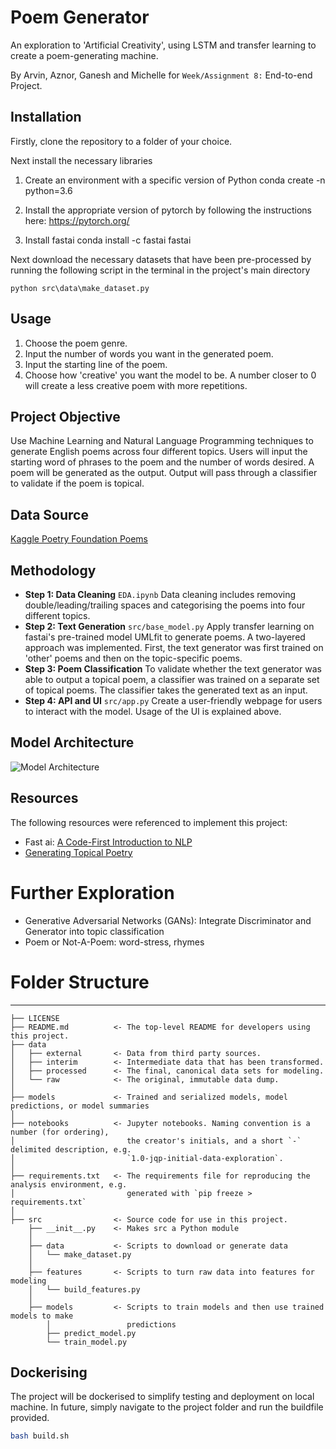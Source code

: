 # Poem Generator
An exploration to 'Artificial Creativity', using LSTM and transfer learning to create a poem-generating machine. 

By Arvin, Aznor, Ganesh and Michelle for `Week/Assignment 8:` End-to-end Project.


## Installation
Firstly, clone the repository to a folder of your choice. 

Next install the necessary libraries

1. Create an environment with a specific version of Python
	conda create -n <env name> python=3.6

2. Install the appropriate version of pytorch by following the instructions here:
	https://pytorch.org/

3. Install fastai
	conda install -c fastai fastai

Next download the necessary datasets that have been pre-processed by running the following script in the terminal
in the project's main directory

```
python src\data\make_dataset.py
```

## Usage
1. Choose the poem genre.
2. Input the number of words you want in the generated poem.
3. Input the starting line of the poem.
4. Choose how 'creative' you want the model to be. 
A number closer to 0 will create a less creative poem with more repetitions. 

## Project Objective
Use Machine Learning and Natural Language Programming techniques to generate English poems across four different topics. Users will input the starting word of phrases to the poem and the number of words desired. A poem will be generated as the output. Output will pass through a classifier to validate if the poem is topical. 

## Data Source
[Kaggle Poetry Foundation Poems](https://www.kaggle.com/tgdivy/poetry-foundation-poems/version/1)

## Methodology
- __Step 1: Data Cleaning__ `EDA.ipynb`
Data cleaning includes removing double/leading/trailing spaces and categorising the poems into four different topics.
-  __Step 2: Text Generation__ `src/base_model.py`
Apply transfer learning on fastai's pre-trained model UMLfit to generate poems. A two-layered approach was implemented. First, the text generator was first trained on 'other' poems and then on the topic-specific poems.
- __Step 3: Poem Classification__
To validate whether the text generator was able to output a topical poem, a classifier was trained on a separate set of topical poems. The classifier takes the generated text as an input.
- __Step 4: API and UI__ `src/app.py`
Create a user-friendly webpage for users to interact with the model. Usage of the UI is explained above.

## Model Architecture
![Model Architecture](http://gitlab.int.aisingapore.org/aiap/aiap4/team1-project/blob/team1_michelle/Architecture_diagram.PNG)

## Resources 
The following resources were referenced to implement this project:
- Fast ai: [A Code-First Introduction to NLP](https://www.youtube.com/watch?v=PNNHaQUQqW8&list=PLtmWHNX-gukKocXQOkQjuVxglSDYWsSh9&index=8)
- [Generating Topical Poetry](https://www.isi.edu/natural-language/mt/generating-topical-poetry.pdf)

# Further Exploration
- Generative Adversarial Networks (GANs): Integrate Discriminator and Generator into topic classification
- Poem or Not-A-Poem: word-stress, rhymes

# Folder Structure
------------

    ├── LICENSE
    ├── README.md          <- The top-level README for developers using this project.
    ├── data
    │   ├── external       <- Data from third party sources.
    │   ├── interim        <- Intermediate data that has been transformed.
    │   ├── processed      <- The final, canonical data sets for modeling.
    │   └── raw            <- The original, immutable data dump.
    │
    ├── models             <- Trained and serialized models, model predictions, or model summaries
    │
    ├── notebooks          <- Jupyter notebooks. Naming convention is a number (for ordering),
    │                         the creator's initials, and a short `-` delimited description, e.g.
    │                         `1.0-jqp-initial-data-exploration`.
    │
    ├── requirements.txt   <- The requirements file for reproducing the analysis environment, e.g.
    │                         generated with `pip freeze > requirements.txt`
    │
    ├── src                <- Source code for use in this project.
        ├── __init__.py    <- Makes src a Python module
        │
        ├── data           <- Scripts to download or generate data
        │   └── make_dataset.py
        │
        ├── features       <- Scripts to turn raw data into features for modeling
        │   └── build_features.py
        │
        ├── models         <- Scripts to train models and then use trained models to make
            │                 predictions
            ├── predict_model.py
            └── train_model.py

## Dockerising
The project will be dockerised to simplify testing and deployment on local machine. 
In future, simply navigate to the project folder and run the buildfile provided.

```bash
bash build.sh
```